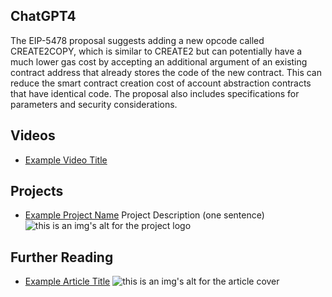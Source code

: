 ## ChatGPT4

The EIP-5478 proposal suggests adding a new opcode called CREATE2COPY, which is similar to CREATE2 but can potentially have a much lower gas cost by accepting an additional argument of an existing contract address that already stores the code of the new contract. This can reduce the smart contract creation cost of account abstraction contracts that have identical code. The proposal also includes specifications for parameters and security considerations.

## Videos

- [Example Video Title](https://www.youtube.com/watch?v=TDGq4aeevgY)

## Projects

- [Example Project Name](https://xxxx.xxx/xxxxx) Project Description (one sentence) ![this is an img's alt for the project logo](https://xxxx.xxx/project-logo.xxx)

## Further Reading

- [Example Article Title](https://xxxx.xxx/xxxxx) ![this is an img's alt for the article cover](https://xxxx.xxx/article-cover.xxx)

